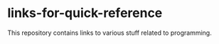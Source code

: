 # links-for-quick-reference
This repository contains links to various stuff related to programming.
